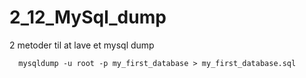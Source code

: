 # 2_12_MySql_dump
2 metoder til at lave et mysql dump

````   
  mysqldump -u root -p my_first_database > my_first_database.sql
````   
